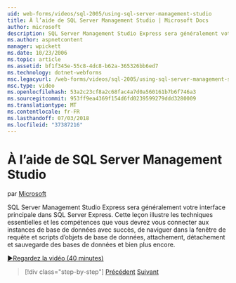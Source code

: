 ```yaml
---
uid: web-forms/videos/sql-2005/using-sql-server-management-studio
title: À l’aide de SQL Server Management Studio | Microsoft Docs
author: microsoft
description: SQL Server Management Studio Express sera généralement votre interface principale dans SQL Server Express. Cette leçon illustre des techniques essentielles et ski...
ms.author: aspnetcontent
manager: wpickett
ms.date: 10/23/2006
ms.topic: article
ms.assetid: bf1f345e-55c8-4dc8-b62a-365326bb6ed7
ms.technology: dotnet-webforms
msc.legacyurl: /web-forms/videos/sql-2005/using-sql-server-management-studio
msc.type: video
ms.openlocfilehash: 53a2c23cf8a2c68fac4a7d0a560161b7b6f746a3
ms.sourcegitcommit: 953ff9ea4369f154d6fd0239599279ddd3280009
ms.translationtype: MT
ms.contentlocale: fr-FR
ms.lasthandoff: 07/03/2018
ms.locfileid: "37387216"
---
```

<a name="using-sql-server-management-studio"></a>À l’aide de SQL Server Management Studio
====================
par [Microsoft](https://github.com/microsoft)

SQL Server Management Studio Express sera généralement votre interface principale dans SQL Server Express. Cette leçon illustre les techniques essentielles et les compétences que vous devrez vous connecter aux instances de base de données avec succès, de naviguer dans la fenêtre de requête et scripts d’objets de base de données, attachement, détachement et sauvegarde des bases de données et bien plus encore.

[&#9654;Regardez la vidéo (40 minutes)](https://channel9.msdn.com/Blogs/ASP-NET-Site-Videos/using-sql-server-management-studio)

> [!div class="step-by-step"]
> [Précédent](connecting-your-web-application-to-sql-server-2005-express-edition.md)
> [Suivant](getting-started-with-reporting-services.md)
